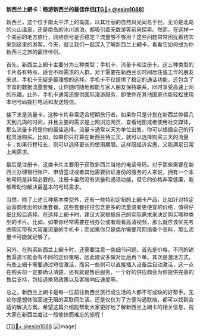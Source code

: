 **新西兰上網卡：畅游新西兰的最佳伴侣[[TG💪+ @esim1088](https://t.me/s/esim1088)]**

新西兰，这个位于南太平洋上的岛国，以其壮丽的自然风光闻名于世。无论是北岛的火山温泉，还是南岛的冰川湖泊，都吸引着无数游客前来探索。然而，在这样一个美丽的地方旅行，网络信号是否稳定？流量够不够用？这些问题常常困扰着初次来到这里的游客。今天，就让我们一起深入了解新西兰上網卡，看看它如何成为你新西兰之旅的最佳伴侣。

首先，新西兰上網卡主要分为三种类型：手机卡、流量卡和注册卡。这三种类型的卡片各有特点，适合不同需求的人群。对于需要在新西兰长时间居住或工作的朋友来说，手机卡无疑是最理想的选择。手机卡不仅提供了稳定的通话功能，还包含了丰富的数据流量套餐，让你随时随地都能与家人朋友保持联系，同时享受高速上网的乐趣。此外，手机卡通常还提供国际漫游服务，即使你在其他国家也能轻松使用本地号码拨打电话和发送短信。

接下来是流量卡，这种卡片非常适合短期旅行者。如果你只是计划在新西兰停留几天到几周的时间，并且主要的需求是上网浏览网页、查看地图或者使用社交媒体，那么流量卡将是你的最佳选择。流量卡通常以天为单位出售，你可以根据自己的行程灵活购买。比如，如果你只打算在新西兰待三天，就可以选择购买三天的流量卡；如果行程较长，则可以选择更长的使用期限。这样既经济实惠，又能满足日常上网需求。

最后是注册卡，这类卡片主要用于获取新西兰当地的电话号码。对于那些需要在新西兰办理银行账户、申请签证或者其他需要验证身份的服务的人来说，拥有一个本地号码是非常必要的。注册卡虽然没有流量和通话功能，但它的价格非常低廉，能够帮助你解决最基本的号码需求。

当然，除了上述三种基本类型外，还有一些特别定制的上網卡产品，比如针对特定运营商推出的优惠套餐。这些套餐往往包含更多的流量或者更便宜的价格，值得仔细比较后选择。在选择上網卡时，建议大家根据自己的实际需求来决定购买哪种类型的卡片。比如，如果你经常需要在线办公或者观看高清视频，那么就应该优先考虑购买带有大容量流量的手机卡；而如果你只是偶尔需要用网络查个资料，那么流量卡可能就足够了。

另外，在购买新西兰上網卡时，还需要注意一些细节问题。首先是价格，不同的销售渠道可能会有不同的定价策略，因此建议多做对比后再下单。其次是激活方式，有些上網卡需要通过短信激活，而另一些则可以直接插入设备后自动激活，这一点在购买前一定要确认清楚。还有就是售后服务，一个好的供应商会为你提供完善的售后支持，包括退换货政策以及客服响应速度等。

总之，新西兰上網卡是每一位前往新西兰旅行或生活的人都不可或缺的好帮手。无论你是想体验高速无阻的互联网生活，还是仅仅为了方便沟通联络，都可以找到合适的解决方案。希望这篇介绍能帮助大家更好地了解新西兰上網卡的相关信息，祝大家在新西兰度过一段愉快而难忘的旅程！

[[TG💪+ @esim1088](https://t.me/s/esim1088) ![Image](https://i.postimg.cc/4NQfJmqS/Snipaste-2025-05-13-00-14-12.png)]